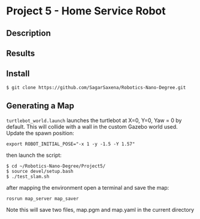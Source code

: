 # Project 5 - Home Service Robot

## Description

## Results

## Install
```
$ git clone https://github.com/SagarSaxena/Robotics-Nano-Degree.git
```


## Generating a Map

`turtlebot_world.launch` launches the turtlebot at X=0, Y=0, Yaw = 0 by default. This will collide with a wall in the custom Gazebo world used. Update the spawn position:
```
export ROBOT_INITIAL_POSE="-x 1 -y -1.5 -Y 1.57"
```
then launch the script:
```
$ cd ~/Robotics-Nano-Degree/Project5/
$ source devel/setup.bash
$ ./test_slam.sh
```
after mapping the environment open a terminal and save the map:
```
rosrun map_server map_saver
```
Note this will save two files, map.pgm and map.yaml in the current directory


